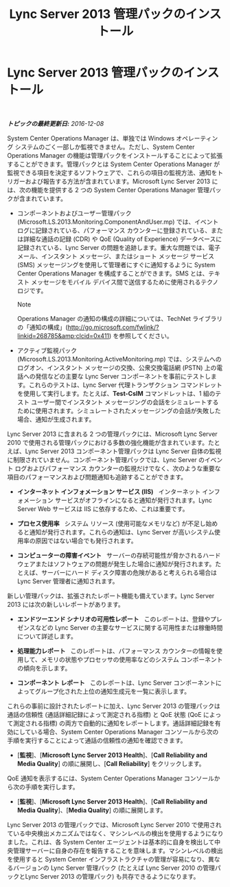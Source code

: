 ﻿---
title: Lync Server 2013 管理パックのインストール
TOCTitle: Lync Server 2013 管理パックのインストール
ms:assetid: b800d4ab-fdc8-4c72-a76a-b78932779fe3
ms:mtpsurl: https://technet.microsoft.com/ja-jp/library/JJ205202(v=OCS.15)
ms:contentKeyID: 48273356
ms.date: 12/10/2016
mtps_version: v=OCS.15
ms.translationtype: HT
---

# Lync Server 2013 管理パックのインストール

 

_**トピックの最終更新日:** 2016-12-08_

System Center Operations Manager は、単独では Windows オペレーティング システムのごく一部しか監視できません。ただし、System Center Operations Manager の機能は管理パックをインストールすることによって拡張することができます。管理パックとは System Center Operations Manager が監視できる項目を決定するソフトウェアで、これらの項目の監視方法、通知をトリガーおよび報告する方法が含まれています。Microsoft Lync Server 2013 には、次の機能を提供する 2 つの System Center Operations Manager 管理パックが含まれています。

  - コンポーネントおよびユーザー管理パック (Microsoft.LS.2013.Monitoring.ComponentAndUser.mp) では、イベント ログに記録されている、パフォーマンス カウンターに登録されている、または詳細な通話の記録 (CDR) や QoE (Quality of Experience) データベースに記録されている、Lync Server の問題を追跡します。重大な問題では、電子メール、インスタント メッセージ、またはショート メッセージ サービス (SMS) メッセージングを使用して管理者にすぐに通知するように System Center Operations Manager を構成することができます。SMS とは、テキスト メッセージをモバイル デバイス間で送信するために使用されるテクノロジです。
    
    > [!NOTE]
    > Operations Manager の通知の構成の詳細については、TechNet ライブラリの「通知の構成」(<a href="http://go.microsoft.com/fwlink/?linkid=268785%26clcid=0x411" class="uri">http://go.microsoft.com/fwlink/?linkid=268785&amp;clcid=0x411</a>) を参照してください。


  - アクティブ監視パック (Microsoft.LS.2013.Monitoring.ActiveMonitoring.mp) では、システムへのログオン、インスタント メッセージの交換、公衆交換電話網 (PSTN) 上の電話への発信などの主要な Lync Server コンポーネントを事前にテストします。これらのテストは、Lync Server 代理トランザクション コマンドレットを使用して実行します。たとえば、**Test-CsIM** コマンドレットは、1 組のテスト ユーザー間でインスタント メッセージングの会話をシミュレートするために使用されます。シミュレートされたメッセージングの会話が失敗した場合、通知が生成されます。

Lync Server 2013 に含まれる 2 つの管理パックには、Microsoft Lync Server 2010 で使用される管理パックにおける多数の強化機能が含まれています。たとえば、Lync Server 2013 コンポーネント管理パックは Lync Server 自体の監視に制限されていません。コンポーネント管理パックでは、Lync Server のイベント ログおよびパフォーマンス カウンターの監視だけでなく、次のような重要な項目のパフォーマンスおよび問題通知も追跡することができます。

  - **インターネット インフォメーション サービス (IIS)**   インターネット インフォメーション サービスがオフラインになると通知が発行されます。Lync Server Web サービスは IIS に依存するため、これは重要です。

  - **プロセス使用率**   システム リソース (使用可能なメモリなど) が不足し始めると通知が発行されます。これらの通知は、Lync Server が高いシステム使用率の原因ではない場合でも発行されます。

  - **コンピューターの障害イベント**   サーバーの存続可能性が脅かされるハードウェアまたはソフトウェアの問題が発生した場合に通知が発行されます。たとえば、サーバーにハード ディスク障害の危険があると考えられる場合は Lync Server 管理者に通知されます。

新しい管理パックは、拡張されたレポート機能も備えています。Lync Server 2013 には次の新しいレポートがあります。

  - **エンドツーエンド シナリオの可用性レポート**   このレポートは、登録やプレゼンスなどの Lync Server の主要なサービスに関する可用性または稼働時間について詳述します。

  - **処理能力レポート**   このレポートは、パフォーマンス カウンターの情報を使用して、メモリの状態やプロセッサの使用率などのシステム コンポーネントの傾向を示します。

  - **コンポーネント レポート**   このレポートは、Lync Server コンポーネントによってグループ化された上位の通知生成元を一覧に表示します。

これらの事前に設計されたレポートに加え、Lync Server 2013 の管理パックは通話の信頼性 (通話詳細記録によって測定される指標) と QoE 状態 (QoE によって測定される指標) の両方で自動的に通知をレポートします。通話詳細記録を有効にしている場合、System Center Operations Manager コンソールから次の手順を実行することによって通話の信頼性の通知を確認できます。

  - \[**監視**\]、\[**Microsoft Lync Server 2013 Health**\]、\[**Call Reliability and Media Quality**\] の順に展開し、\[**Call Reliability**\] をクリックします。

QoE 通知を表示するには、System Center Operations Manager コンソールから次の手順を実行します。

  - \[**監視**\]、\[**Microsoft Lync Server 2013 Health**\]、\[**Call Reliability and Media Quality**\]、\[**Media Quality**\] の順に展開します。

Lync Server 2013 の管理パックでは、Microsoft Lync Server 2010 で使用されている中央検出メカニズムではなく、マシンレベルの検出を使用するようになりました。これは、各 System Center エージェントは基本的に自身を検出して中央管理サーバーに自身の存在を報告することを意味します。マシンレベルの検出を使用すると System Center インフラストラクチャの管理が容易になり、異なるバージョンの Lync Server 管理パック (たとえば Lync Server 2010 の管理パックとLync Server 2013 の管理パック) も共存できるようになります。

